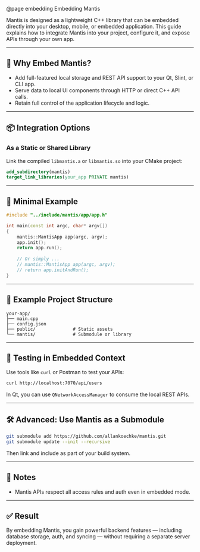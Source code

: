 @page embedding Embedding Mantis

Mantis is designed as a lightweight C++ library that can be embedded directly into your desktop, mobile, or embedded application. This guide explains how to integrate Mantis into your project, configure it, and expose APIs through your own app.

---

## 🔧 Why Embed Mantis?

- Add full-featured local storage and REST API support to your Qt, Slint, or CLI app.
- Serve data to local UI components through HTTP or direct C++ API calls.
- Retain full control of the application lifecycle and logic.

---

## 📦 Integration Options

### **As a Static or Shared Library**
Link the compiled `libmantis.a` or `libmantis.so` into your CMake project:

```cmake
add_subdirectory(mantis)
target_link_libraries(your_app PRIVATE mantis)
```

---

## 🧱 Minimal Example

```cpp
#include "../include/mantis/app/app.h"

int main(const int argc, char* argv[])
{
    mantis::MantisApp app(argc, argv);
    app.init();
    return app.run();
    
    // Or simply ...
    // mantis::MantisApp app(argc, argv);
    // return app.initAndRun();
}
```

---

## 📂 Example Project Structure

```
your-app/
├── main.cpp
├── config.json
├── public/              # Static assets
└── mantis/              # Submodule or library
```

---

## 🧪 Testing in Embedded Context

Use tools like `curl` or Postman to test your APIs:

```bash
curl http://localhost:7070/api/users
```

In Qt, you can use `QNetworkAccessManager` to consume the local REST APIs.

---

## 🛠️ Advanced: Use Mantis as a Submodule

```bash
git submodule add https://github.com/allankoechke/mantis.git
git submodule update --init --recursive
```

Then link and include as part of your build system.

---

## 📌 Notes

- Mantis APIs respect all access rules and auth even in embedded mode.

---

## ✅ Result

By embedding Mantis, you gain powerful backend features — including database storage, auth, and syncing — without requiring a separate server deployment.

